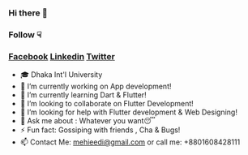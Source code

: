 ### Hi there 👋

### Follow ☟

### <a href="https://facebook.com/xmehiedii" class="fa fa-facebook">Facebook</a> <a href="https://www.linkedin.com/in/mehiedi" class="fa fa-linkedin">Linkedin</a> <a href="https://twitter.com/xmehiedi" class="fa fa-twitter">Twitter</a>


- 🎓 Dhaka Int'l University
- 🔭 I’m currently working on App development!
- 🌱 I’m currently learning Dart & Flutter!
- 👯 I’m looking to collaborate on Flutter Development!
- 🤔 I’m looking for help with Flutter development & Web Designing!
- 💬 Ask me about : Whatever you want😴
- ⚡ Fun fact: Gossiping with friends , Cha & Bugs!
- 📫 Contact Me: mehieedi@gmail.com or call me: +8801608428111
